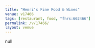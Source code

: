 ```yaml
---
title: "Henri's Fine Food & Wines"
venue: v17466
tags: [restaurant, food, "fhrs:662466"]
permalink: /v/17466/
layout: venue
---
```

null